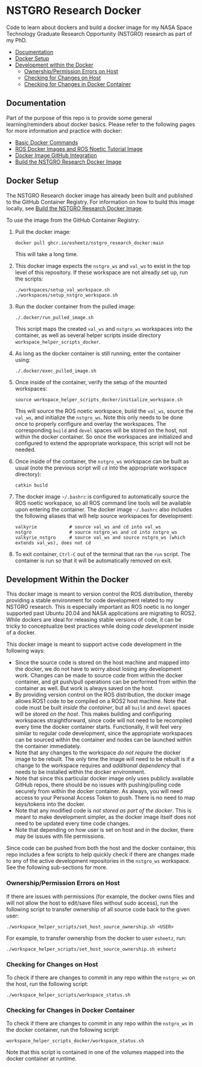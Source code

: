 # NSTGRO Research Docker

Code to learn about dockers and build a docker image for my NASA Space Technology Graduate Research Opportunity (NSTGRO) research as part of my PhD.

* [Documentation](#documentation)
* [Docker Setup](#docker-setup)
* [Development within the Docker](#development-within-the-docker)
    * [Ownership/Permission Errors on Host](#ownership/permission-errors-on-host)
    * [Checking for Changes on Host](#checking-for-changes-on-host)
    * [Checking for Changes in Docker Container](#checking-for-changes-in-docker-container)



## Documentation

Part of the purpose of this repo is to provide some general learning/reminders about docker basics.  Please refer to the following pages for more information and practice with docker:
- [Basic Docker Commands](docs/basic_docker_commands.md)
- [ROS Docker Images and ROS Noetic Tutorial Image](docs/ros_containers.md)
- [Docker Image GitHub Integration](docs/docker_image_github_integration.md)
- [Build the NSTGRO Research Docker Image](docs/build_nstgro_research_docker_image.md)



## Docker Setup

The NSTGRO Research docker image has already been built and published to the GitHub Container Registry.  For information on how to build this image locally, see [Build the NSTGRO Research Docker Image](docs/build_nstgro_research_docker_image.md).

To use the image from the GitHub Container Registry:

1.  Pull the docker image:
    ```
    docker pull ghcr.io/esheetz/nstgro_research_docker:main
    ```
    This will take a long time.

2.  This docker image expects the `nstgro_ws` and `val_ws` to exist in the top level of this repository.  If these workspace are not already set up, run the scripts:
    ```
    ./workspaces/setup_val_workspace.sh
    ./workspaces/setup_nstgro_workspace.sh
    ```

3.  Run the docker container from the pulled image:
    ```
    ./.docker/run_pulled_image.sh
    ```
    This script maps the created `val_ws` and `nstgro_ws` workspaces into the container, as well as several helper scripts inside directory `workspace_helper_scripts_docker`.

4.  As long as the docker container is still running, enter the container using:
    ```
    ./.docker/exec_pulled_image.sh
    ```

5.  Once inside of the container, verify the setup of the mounted workspaces:
    ```
    source workspace_helper_scripts_docker/initialize_workspace.sh
    ```
    This will source the ROS noetic workspace, build the `val_ws`, source the `val_ws`, and initialize the `nstgro_ws`.  Note this only needs to be done once to properly configure and overlay the workspaces.  The corresponding `build` and `devel` spaces will be stored on the host, not within the docker container.  So once the workspaces are initialized and configured to extend the appropriate workspace, this script will not be needed.

6.  Once inside of the container, the `nstgro_ws` workspace can be built as usual (note the previous script will `cd` into the appropriate workspace directory):
    ```
    catkin build
    ```

7.  The docker image `~/.bashrc` is configured to automatically source the ROS noetic workspace, so all ROS command line tools will be available upon entering the container.  The docker image `~/.bashrc` also includes the following aliases that will help source workspaces for development:
    ```
    valkyrie            # source val_ws and cd into val_ws
    nstgro              # source nstgro_ws and cd into nstgro_ws
    valkyrie_nstgro     # source val_ws and source nstgro_ws (which extends val_ws), does not cd
    ```

8.  To exit container, `Ctrl-C` out of the terminal that ran the `run` script.  The container is run so that it will be automatically removed on exit.



## Development Within the Docker

This docker image is meant to version control the ROS distribution, thereby providing a stable environment for code development related to my NSTGRO research.  This is especially important as ROS noetic is no longer supported past Ubuntu 20.04 and NASA applications are migrating to ROS2.  While dockers are ideal for releasing stable versions of code, it can be tricky to conceptualize best practices while doing _code development_ inside of a docker.

This docker image is meant to support active code development in the following ways:
*  Since the source code is stored on the host machine and mapped into the docker, we do not have to worry about losing any development work.  Changes can be made to source code from within the docker container, and git push/pull operations can be performed from within the container as well.  But work is always saved on the host.
*  By providing version control on the ROS distribution, the docker image allows ROS1 code to be compiled on a ROS2 host machine.  Note that code must be built _inside the container_, but all `build` and `devel` spaces will be stored _on the host_.  This makes building and configuring workspaces straightforward, since code will not need to be recompiled every time the docker container starts.  Functionally, it will feel very similar to regular code development, since the appropriate workspaces can be sourced within the container and nodes can be launched within the container immediately.
*  Note that any changes to the workspace _do not require_ the docker image to be rebuilt.  The only time the image will need to be rebuilt is if a change to the workspace requires and _additional dependency_ that needs to be installed within the docker environment.
*  Note that since this particular docker image only uses publicly available GitHub repos, there should be no issues with pushing/pulling code securely from within the docker container.  As always, you will need access to your Personal Access Token to push.  There is no need to map keys/tokens into the docker.
*  Note that any modified code is _not stored as part of the docker_.  This is meant to make development simpler, as the docker image itself does not need to be updated every time code changes.
*  Note that depending on how user is set on host and in the docker, there may be issues with file permissions.

Since code can be pushed from both the host and the docker container, this repo includes a few scripts to help quickly check if there are changes made to any of the active development repositories in the `nstgro_ws` workspace.  See the following sub-sections for more.



### Ownership/Permission Errors on Host

If there are issues with permissions (for example, the docker owns files and will not allow the host to edit/save files without sudo access), run the following script to transfer ownership of all source code back to the given user:
```
./workspace_helper_scripts/set_host_source_ownership.sh <USER>
```
For example, to transfer ownership from the docker to user `esheetz`, run:
```
./workspace_helper_scripts/set_host_source_ownership.sh esheetz
```



### Checking for Changes on Host

To check if there are changes to commit in any repo within the `nstgro_ws` on the host, run the following script:
```
./workspace_helper_scripts/workspace_status.sh
```



### Checking for Changes in Docker Container

To check if there are changes to commit in any repo within the `nstgro_ws` in the docker container, run the following script:
```
workspace_helper_scripts_docker/workspace_status.sh
```
Note that this script is contained in one of the volumes mapped into the docker container at runtime.
